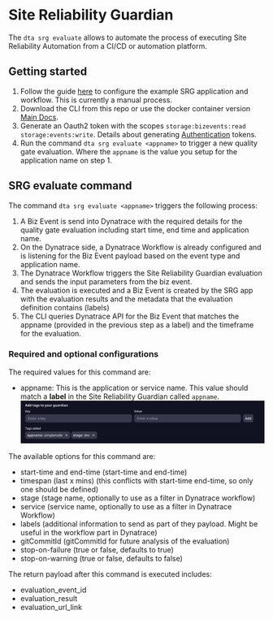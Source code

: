 # Site Reliability Guardian

The `dta srg evaluate` allows to automate the process of executing Site Reliability Automation from a CI/CD or automation platform.

## Getting started

1. Follow the guide [here](./SRGAutomation-initial-setup.md) to configure the example SRG application and workflow. This is currently a manual process.
1. Download the CLI from this repo or use the docker container version [Main Docs](./../README.md).
1. Generate an Oauth2 token with the scopes `storage:bizevents:read storage:events:write`. Details about generating [Authentication](./Authentication.md) tokens.
1. Run the command `dta srg evaluate <appname>` to trigger a new quality gate evaluation. Where the `appname` is the value you setup for the application name on step 1.

## SRG evaluate command

The command `dta srg evaluate <appname>` triggers the following process:

1. A Biz Event is send into Dynatrace with the required details for the quality gate evaluation including start time, end time and application name.
2. On the Dynatrace side, a Dynatrace Workflow is already configured and is listening for the Biz Event payload based on the event type and application name.
3. The Dynatrace Workflow triggers the Site Reliability Guardian evaluation and sends the input parameters from the biz event.
4. The evaluation is executed and a Biz Event is created by the SRG app with the evaluation results and the metadata that the evaluation definition contains (labels)
5. The CLI queries Dynatrace API for the Biz Event that matches the appname (provided in the previous step as a label) and the timeframe for the evaluation.

### Required and optional configurations

The required values for this command are:

- appname: This is the application or service name. This value should match a **label** in the Site Reliability Guardian called `appname`.
  ![Labels](./assets/labels.png)

The available options for this command are:

- start-time and end-time (start-time and end-time)
- timespan (last x mins) (this conflicts with start-time end-time, so only one should be defined)
- stage (stage name, optionally to use as a filter in Dynatrace workflow)
- service (service name, optionally to use as a filter in Dynatrace Workflow)
- labels (additional information to send as part of they payload. Might be useful in the workflow part in Dynatrace)
- gitCommitId (gitCommitId for future analysis of the evaluation)
- stop-on-failure (true or false, defaults to true)
- stop-on-warning (true or false, defaults to false)

The return payload after this command is executed includes:

- evaluation_event_id
- evaluation_result
- evaluation_url_link
